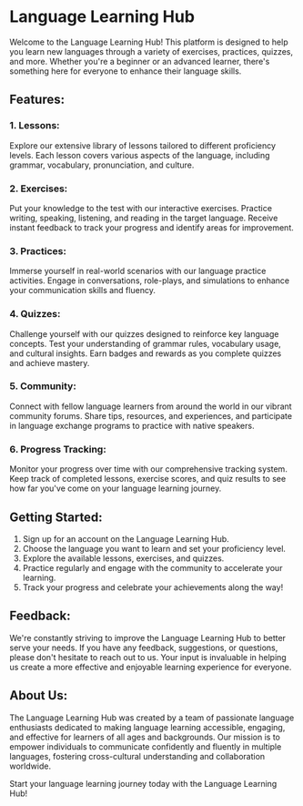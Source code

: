 # Language Learning Hub

Welcome to the Language Learning Hub! This platform is designed to help you learn new languages through a variety of exercises, practices, quizzes, and more. Whether you're a beginner or an advanced learner, there's something here for everyone to enhance their language skills.

## Features:

### 1. Lessons:
Explore our extensive library of lessons tailored to different proficiency levels. Each lesson covers various aspects of the language, including grammar, vocabulary, pronunciation, and culture. 

### 2. Exercises:
Put your knowledge to the test with our interactive exercises. Practice writing, speaking, listening, and reading in the target language. Receive instant feedback to track your progress and identify areas for improvement.

### 3. Practices:
Immerse yourself in real-world scenarios with our language practice activities. Engage in conversations, role-plays, and simulations to enhance your communication skills and fluency.

### 4. Quizzes:
Challenge yourself with our quizzes designed to reinforce key language concepts. Test your understanding of grammar rules, vocabulary usage, and cultural insights. Earn badges and rewards as you complete quizzes and achieve mastery.

### 5. Community:
Connect with fellow language learners from around the world in our vibrant community forums. Share tips, resources, and experiences, and participate in language exchange programs to practice with native speakers.

### 6. Progress Tracking:
Monitor your progress over time with our comprehensive tracking system. Keep track of completed lessons, exercise scores, and quiz results to see how far you've come on your language learning journey.

## Getting Started:
1. Sign up for an account on the Language Learning Hub.
2. Choose the language you want to learn and set your proficiency level.
3. Explore the available lessons, exercises, and quizzes.
4. Practice regularly and engage with the community to accelerate your learning.
5. Track your progress and celebrate your achievements along the way!

## Feedback:
We're constantly striving to improve the Language Learning Hub to better serve your needs. If you have any feedback, suggestions, or questions, please don't hesitate to reach out to us. Your input is invaluable in helping us create a more effective and enjoyable learning experience for everyone.

## About Us:
The Language Learning Hub was created by a team of passionate language enthusiasts dedicated to making language learning accessible, engaging, and effective for learners of all ages and backgrounds. Our mission is to empower individuals to communicate confidently and fluently in multiple languages, fostering cross-cultural understanding and collaboration worldwide.

Start your language learning journey today with the Language Learning Hub!
